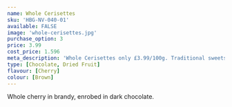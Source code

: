 ```yaml
---
name: Whole Cerisettes
sku: 'HBG-NV-040-01'
available: FALSE
image: 'whole-cerisettes.jpg'
purchase_option: 3
price: 3.99
cost_price: 1.596
meta_description: 'Whole Cerisettes only £3.99/100g. Traditional sweets and more at Humbugs Confectionery Store. Specialists in satisfying your sweet tooth!'
type: [Chocolate, Dried Fruit]
flavour: [Cherry]
colour: [Brown]
---
```

Whole cherry in brandy, enrobed in dark chocolate.
